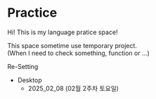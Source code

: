 # Practice

Hi! This is my language pratice space!  
  
This space sometime use temporary project.  
(When I need to check something, function or ...)

Re-Setting
- Desktop
    - 2025_02_08 (02월 2주차 토요일)
